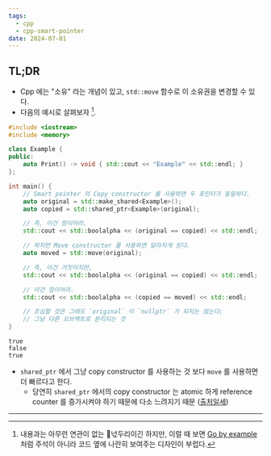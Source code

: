 ```yaml
---
tags:
  - cpp
  - cpp-smart-pointer
date: 2024-07-01
---
```

## TL;DR

- Cpp 에는 "소유" 라는 개념이 있고, `std::move` 함수로 이 소유권을 변경할 수 있다.
- 다음의 예시로 살펴보자 [^comment].

```cpp {17}
#include <iostream>
#include <memory>

class Example {
public:
	auto Print() -> void { std::cout << "Example" << std::endl; }
};

int main() {
	// Smart pointer 의 Copy constructor 를 사용하면 두 포인터가 동일하다.
	auto original = std::make_shared<Example>();
	auto copied = std::shared_ptr<Example>(original);

	// 즉, 이건 참이어라.
	std::cout << std::boolalpha << (original == copied) << std::endl;

	// 하지만 Move constructor 를 사용하면 달라지게 된다.
	auto moved = std::move(original);

	// 즉, 이건 거짓이지만,
	std::cout << std::boolalpha << (original == copied) << std::endl;

	// 이건 참이어라.
	std::cout << std::boolalpha << (copied == moved) << std::endl;

	// 조심할 것은 그래도 `original` 이 `nullptr` 가 되지는 않는다;
	// 그냥 다른 오브젝트로 분리되는 것
}
```

```
true
false
true
```

- `shared_ptr` 에서 그냥 copy constructor 를 사용하는 것 보다 `move` 를 사용하면 더 빠르다고 한다.
	- 당연히 `shared_ptr` 에서의 copy constructor 는 atomic 하게 reference counter 를 증가시켜야 하기 때문에 다소 느려지기 때문 ([출처일세](https://stackoverflow.com/a/41874953))
---
[^comment]: 내용과는 아무런 연관이 없는 넋두리이긴 하지만, 이럴 때 보면 [Go by example](https://gobyexample.com/) 처럼 주석이 아니라 코드 옆에 나란히 보여주는 디자인이 부럽다.